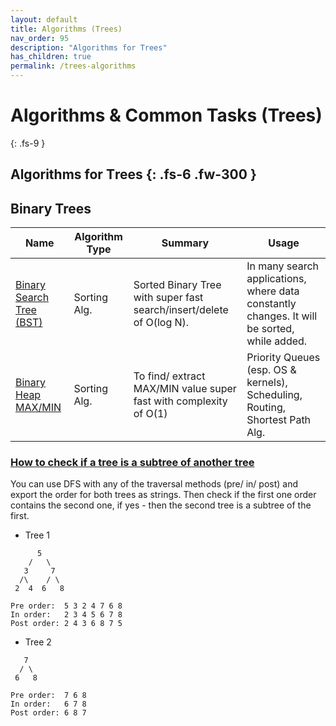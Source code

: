 ```yaml
---
layout: default
title: Algorithms (Trees)
nav_order: 95
description: "Algorithms for Trees"
has_children: true
permalink: /trees-algorithms
---
```


# Algorithms & Common Tasks (Trees)
{: .fs-9 }

Algorithms for Тrees
{: .fs-6 .fw-300 }
---

## Binary Trees

Name|Algorithm Type|Summary|Usage
---|---|---|---
[Binary Search Tree (BST)](https://iretha.github.io/data-structures-and-algorithms/binary-search-tree)|Sorting Alg.|Sorted Binary Tree with super fast search/insert/delete of O(log N).|In many search applications, where data constantly changes. It will be sorted, while added.
[Binary Heap MAX/MIN](https://iretha.github.io/data-structures-and-algorithms/binary-heap)|Sorting Alg.|To find/ extract MAX/MIN value super fast with complexity of O(1) | Priority Queues (esp. OS & kernels), Scheduling, Routing, Shortest Path Alg.

### [How to check if a tree is a subtree of another tree](https://github.com/Iretha/data-structures-and-algorithms/blob/master/test/com/smdev/algorithm/general/TreeTests.java)
You can use DFS with any of the traversal methods (pre/ in/ post) and export the order for both trees as strings.
Then check if the first one order contains the second one, if yes - then the second tree is a subtree of the first.

* Tree 1

```
      5
    /   \
   3     7
  /\    / \
 2  4  6   8 

Pre order:  5 3 2 4 7 6 8 
In order:   2 3 4 5 6 7 8 
Post order: 2 4 3 6 8 7 5 
```

* Tree 2

```
   7
  / \
 6   8

Pre order:  7 6 8 
In order:   6 7 8  
Post order: 6 8 7 
```